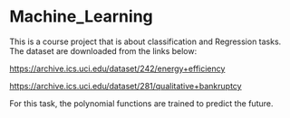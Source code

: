 # Machine_Learning

This is a course project that is about classification and Regression tasks. The dataset are downloaded from the links below:

https://archive.ics.uci.edu/dataset/242/energy+efficiency

https://archive.ics.uci.edu/dataset/281/qualitative+bankruptcy

For this task, the polynomial functions are trained to predict the future.
